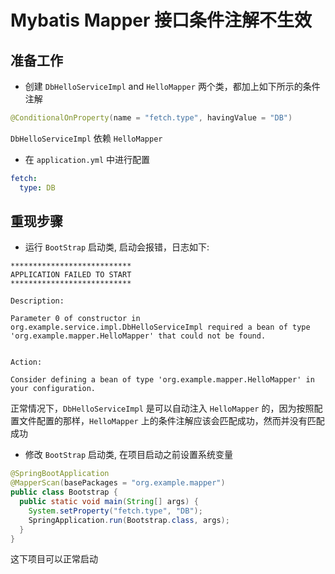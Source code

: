 # Mybatis Mapper 接口条件注解不生效

## 准备工作
- 创建 `DbHelloServiceImpl` and `HelloMapper` 两个类，都加上如下所示的条件注解
```java
@ConditionalOnProperty(name = "fetch.type", havingValue = "DB")
```
`DbHelloServiceImpl` 依赖 `HelloMapper`
- 在 `application.yml` 中进行配置
```yaml
fetch:
  type: DB
```

## 重现步骤 

- 运行 `BootStrap` 启动类, 启动会报错，日志如下:
```
***************************
APPLICATION FAILED TO START
***************************

Description:

Parameter 0 of constructor in org.example.service.impl.DbHelloServiceImpl required a bean of type 'org.example.mapper.HelloMapper' that could not be found.


Action:

Consider defining a bean of type 'org.example.mapper.HelloMapper' in your configuration.
```
正常情况下，`DbHelloServiceImpl` 是可以自动注入 `HelloMapper` 的，因为按照配置文件配置的那样，`HelloMapper` 上的条件注解应该会匹配成功，然而并没有匹配成功

- 修改 `BootStrap` 启动类, 在项目启动之前设置系统变量
```java
@SpringBootApplication
@MapperScan(basePackages = "org.example.mapper")
public class Bootstrap {
  public static void main(String[] args) {
    System.setProperty("fetch.type", "DB");
    SpringApplication.run(Bootstrap.class, args);
  }
}
```
这下项目可以正常启动